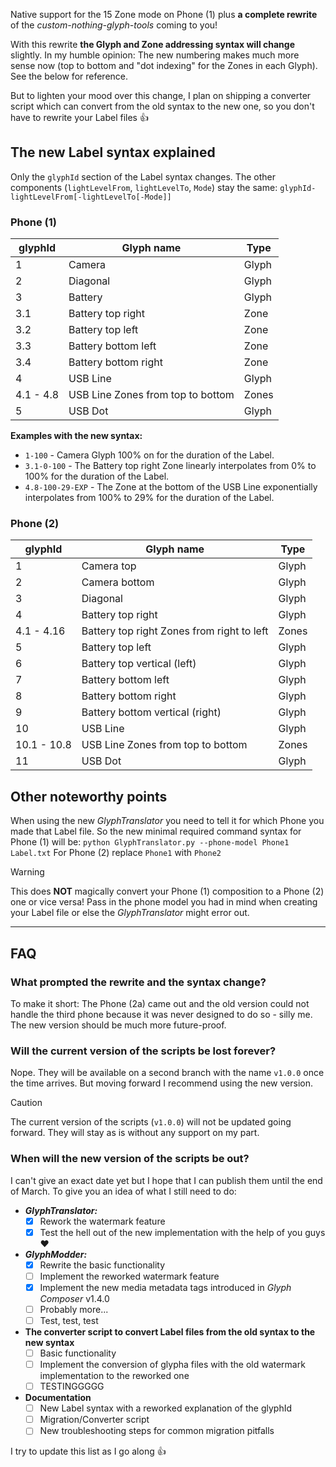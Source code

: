 Native support for the 15 Zone mode on Phone (1) plus **a complete rewrite** of the *custom-nothing-glyph-tools* coming to you!

With this rewrite **the Glyph and Zone addressing syntax will change** slightly. In my humble opinion: The new numbering makes much more sense now (top to bottom and "dot indexing" for the Zones in each Glyph). See the below for reference.

But to lighten your mood over this change, I plan on shipping a converter script which can convert from the old syntax to the new one, so you don't have to rewrite your Label files 👍

## The new Label syntax explained
Only the `glyphId` section of the Label syntax changes. The other components (`lightLevelFrom`, `lightLevelTo`, `Mode`) stay the same:
`glyphId-lightLevelFrom[-lightLevelTo[-Mode]]`

### Phone (1)
| glyphId   | Glyph name                        | Type  |
|-----------|-----------------------------------|-------|
| 1         | Camera                            | Glyph |
| 2         | Diagonal                          | Glyph |
| 3         | Battery                           | Glyph |
| 3.1       | Battery top right                 | Zone  |
| 3.2       | Battery top left                  | Zone  |
| 3.3       | Battery bottom left               | Zone  |
| 3.4       | Battery bottom right              | Zone  |
| 4         | USB Line                          | Glyph |
| 4.1 - 4.8 | USB Line Zones from top to bottom | Zones |
| 5         | USB Dot                           | Glyph |

**Examples with the new syntax:**
* `1-100` - Camera Glyph 100% on for the duration of the Label.
* `3.1-0-100` - The Battery top right Zone linearly interpolates from 0% to 100% for the duration of the Label.
* `4.8-100-29-EXP` - The Zone at the bottom of the USB Line exponentially interpolates from 100% to 29% for the duration of the Label.

### Phone (2)
| glyphId     | Glyph name                                 | Type  |
|-------------|--------------------------------------------|-------|
| 1           | Camera top                                 | Glyph |
| 2           | Camera bottom                              | Glyph |
| 3           | Diagonal                                   | Glyph |
| 4           | Battery top right                          | Glyph |
| 4.1 - 4.16  | Battery top right Zones from right to left | Zones |
| 5           | Battery top left                           | Glyph |
| 6           | Battery top vertical (left)                | Glyph |
| 7           | Battery bottom left                        | Glyph |
| 8           | Battery bottom right                       | Glyph |
| 9           | Battery bottom vertical (right)            | Glyph |
| 10          | USB Line                                   | Glyph |
| 10.1 - 10.8 | USB Line Zones from top to bottom          | Zones |
| 11          | USB Dot                                    | Glyph |

## Other noteworthy points
When using the new *GlyphTranslator* you need to tell it for which Phone you made that Label file.
So the new minimal required command syntax for Phone (1) will be: `python GlyphTranslator.py --phone-model Phone1 Label.txt`
For Phone (2) replace `Phone1` with `Phone2`

> [!WARNING]
> This does **NOT** magically convert your Phone (1) composition to a Phone (2) one or vice versa! Pass in the phone model you had in mind when creating your Label file or else the *GlyphTranslator* might error out.

***

## FAQ
### What prompted the rewrite and the syntax change?
To make it short: The Phone (2a) came out and the old version could not handle the third phone because it was never designed to do so - silly me.
The new version should be much more future-proof.

### Will the current version of the scripts be lost forever?
Nope. They will be available on a second branch with the name `v1.0.0` once the time arrives. But moving forward I recommend using the new version.

> [!CAUTION]
> The current version of the scripts (`v1.0.0`) will not be updated going forward.
> They will stay as is without any support on my part.

### When will the new version of the scripts be out?
I can't give an exact date yet but I hope that I can publish them until the end of March.
To give you an idea of what I still need to do:
* ***GlyphTranslator:***
  * [x] Rework the watermark feature
  * [x] Test the hell out of the new implementation with the help of you guys ❤️
* ***GlyphModder:***
  * [x] Rewrite the basic functionality
  * [ ] Implement the reworked watermark feature
  * [x] Implement the new media metadata tags introduced in *Glyph Composer* v1.4.0
  * [ ] Probably more...
  * [ ] Test, test, test
* **The converter script to convert Label files from the old syntax to the new syntax**
  * [ ] Basic functionality
  * [ ] Implement the conversion of glypha files with the old watermark implementation to the reworked one
  * [ ] TESTINGGGGG
* **Documentation**
  * [ ] New Label syntax with a reworked explanation of the glyphId
  * [ ] Migration/Converter script
  * [ ] New troubleshooting steps for common migration pitfalls
 
I try to update this list as I go along 👍
